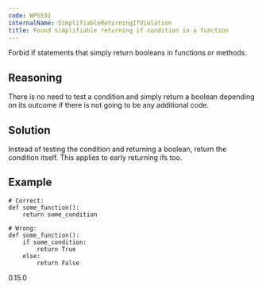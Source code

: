 ```yaml
---
code: WPS531
internalName: SimplifiableReturningIfViolation
title: Found simplifiable returning if condition in a function
---
```


Forbid if statements that simply return booleans in functions or
methods.

## Reasoning
There is no need to test a condition and simply return a boolean
depending on its outcome if there is not going to be any additional
code.

## Solution
Instead of testing the condition and returning a boolean, return the
condition itself. This applies to early returning ifs too.

## Example

    # Correct:
    def some_function():
        return some_condition
    
    # Wrong:
    def some_function():
        if some_condition:
            return True
        else:
            return False

<div class="versionadded">

0.15.0

</div>